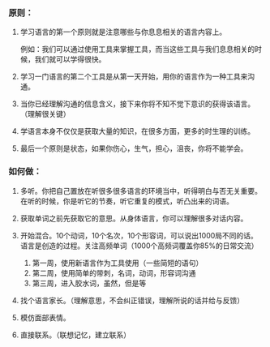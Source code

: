 ### 原则：

1. 学习语言的第一个原则就是注意哪些与你息息相关的语言内容上。

   例如：我们可以通过使用工具来掌握工具，而当这些工具与我们息息相关的时候，我们就可以学得很快。

2. 学习一门语言的第二个工具是从第一天开始，用你的语言作为一种工具来沟通。

3. 当你已经理解沟通的信息含义，接下来你将不知不觉下意识的获得该语言。（理解很关键）

4. 学语言本身不仅仅是获取大量的知识，在很多方面，更多的时生理的训练。

5. 最后一个原则是状态，如果你伤心，生气，担心，沮丧，你将不能学会。

### 如何做：

1. 多听。你把自己置放在听很多很多语言的环境当中，听得明白与否无关重要。在听的时候，你是听它的节奏，听它重复的模式，听凸出来的词语。

2. 获取单词之前先获取它的意思。从身体语言，你可以理解很多对话内容。

3. 开始混合。10个动词，10个名次，10个形容词，可以说出1000局不同的话。语言是创造的过程。关注高频单词（1000个高频词覆盖你85%的日常交流）
    1. 第一周，使用新语言作为工具使用（一些简短的语句）
    2. 第二周，使用简单的带刺，名词，动词，形容词沟通
    3. 第三周，进入胶水词，虽然，但是等

 4. 找个语言家长。（理解意思，不会纠正错误，理解所说的话并给与反馈）

 5. 模仿面部表情。
 6. 直接联系。（联想记忆，建立联系）
